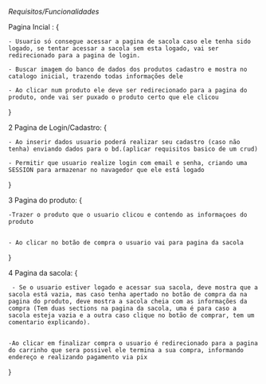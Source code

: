 _Requisitos/Funcionalidades_

Pagina Incial :
{

    - Usuario só consegue acessar a pagina de sacola caso ele tenha sido logado, se tentar acessar a sacola sem esta logado, vai ser redirecionado para a pagina de login.

    - Buscar imagem do banco de dados dos produtos cadastro e mostra no catalogo inicial, trazendo todas informações dele

    - Ao clicar num produto ele deve ser redirecionado para a pagina do produto, onde vai ser puxado o produto certo que ele clicou

}

2 Pagina de Login/Cadastro: {

    - Ao inserir dados usuario poderá realizar seu cadastro (caso não tenha) enviando dados para o bd.(aplicar requisitos basico de um crud)

    - Permitir que usuario realize login com email e senha, criando uma SESSION para armazenar no navagedor que ele está logado

}

3 Pagina do produto: {

    -Trazer o produto que o usuario clicou e contendo as informaçoes do produto


    - Ao clicar no botão de compra o usuario vai para pagina da sacola

}

4 Pagina da sacola: {

     - Se o usuario estiver logado e acessar sua sacola, deve mostra que a sacola está vazia, mas caso tenha apertado no botão de compra da na pagina do produto, deve mostra a sacola cheia com as informações da compra (Tem duas sections na pagina da sacola, uma é para caso a sacola esteja vazia e a outra caso clique no botão de comprar, tem um comentario explicando).


    -Ao clicar em finalizar compra o usuario é redirecionado para a pagina do carrinho que sera possivel ele termina a sua compra, informando endereço e realizando pagamento via pix

}

